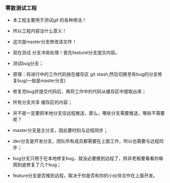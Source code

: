 ### 零散测试工程

* 本工程主要用于测试git 的各种用法！
* 所以工程内容没什么意义！

* 这次是master分支修改该文件！

* 现在测试 分支冲突处理！首先featurel分支提交内容。

* 测试bug分支；
* 原理：将进行中的工作代码放在缓存区 git stash,然后切换至有bug的分支修复bug(一般是master分支)
* 修复完bug并提交代码后，再将工作中的代码从缓存区中提取出来；
* 所有分支共享 缓存区的内容；

* 并不是一定要把本地分支往远程推送，那么，哪些分支需要推送，哪些不需要呢？

* master分支是主分支，因此要时刻与远程同步；

* dev分支是开发分支，团队所有成员都需要在上面工作，所以也需要与远程同步；

* bug分支只用于在本地修复bug，就没必要推到远程了，除非老板要看看你每周到底修复了几个bug；

* feature分支是否推到远程，取决于你是否和你的小伙伴合作在上面开发。

